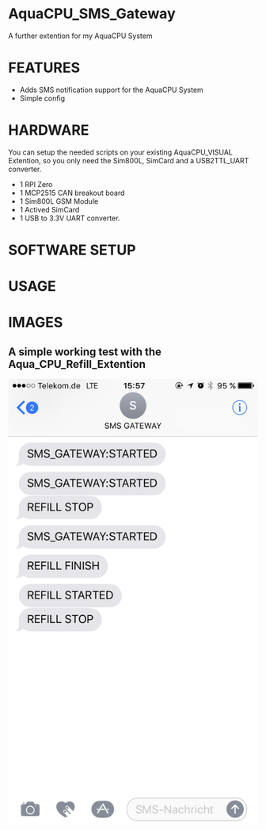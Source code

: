 # AquaCPU_SMS_Gateway
A further extention for my AquaCPU System

# FEATURES
* Adds SMS notification support for the AquaCPU System
* Simple config


# HARDWARE

You can setup the needed scripts on your existing AquaCPU_VISUAL Extention, so you only need the Sim800L, SimCard and a USB2TTL_UART converter.

* 1 RPI Zero
* 1 MCP2515 CAN breakout board
* 1 Sim800L GSM Module
* 1 Actived SimCard
* 1 USB to 3.3V UART converter.



# SOFTWARE SETUP


# USAGE

# IMAGES

## A simple working test with the Aqua_CPU_Refill_Extention
![Gopher image](/documentation/images/sms_test.png)
